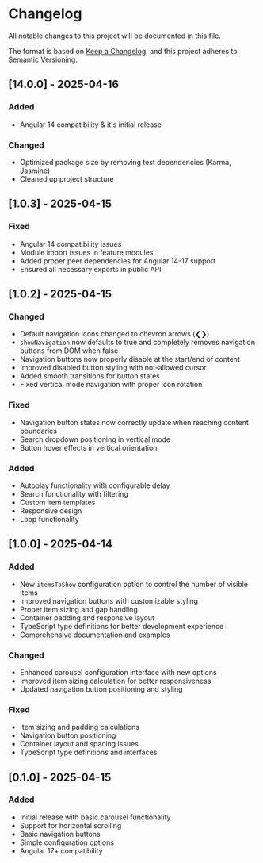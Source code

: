 # Changelog

All notable changes to this project will be documented in this file.

The format is based on [Keep a Changelog](https://keepachangelog.com/en/1.0.0/),
and this project adheres to [Semantic Versioning](https://semver.org/spec/v2.0.0.html).

## [14.0.0] - 2025-04-16

### Added
- Angular 14 compatibility & it's initial release

### Changed
- Optimized package size by removing test dependencies (Karma, Jasmine)
- Cleaned up project structure

## [1.0.3] - 2025-04-15
### Fixed
- Angular 14 compatibility issues
- Module import issues in feature modules
- Added proper peer dependencies for Angular 14-17 support
- Ensured all necessary exports in public API

## [1.0.2] - 2025-04-15
### Changed
- Default navigation icons changed to chevron arrows (❮❯)
- `showNavigation` now defaults to true and completely removes navigation buttons from DOM when false
- Navigation buttons now properly disable at the start/end of content
- Improved disabled button styling with not-allowed cursor
- Added smooth transitions for button states
- Fixed vertical mode navigation with proper icon rotation

### Fixed
- Navigation button states now correctly update when reaching content boundaries
- Search dropdown positioning in vertical mode
- Button hover effects in vertical orientation

### Added
- Autoplay functionality with configurable delay
- Search functionality with filtering
- Custom item templates
- Responsive design
- Loop functionality

## [1.0.0] - 2025-04-14

### Added
- New `itemsToShow` configuration option to control the number of visible items
- Improved navigation buttons with customizable styling
- Proper item sizing and gap handling
- Container padding and responsive layout
- TypeScript type definitions for better development experience
- Comprehensive documentation and examples

### Changed
- Enhanced carousel configuration interface with new options
- Improved item sizing calculation for better responsiveness
- Updated navigation button positioning and styling

### Fixed
- Item sizing and padding calculations
- Navigation button positioning
- Container layout and spacing issues
- TypeScript type definitions and interfaces

## [0.1.0] - 2025-04-15

### Added
- Initial release with basic carousel functionality
- Support for horizontal scrolling
- Basic navigation buttons
- Simple configuration options
- Angular 17+ compatibility 